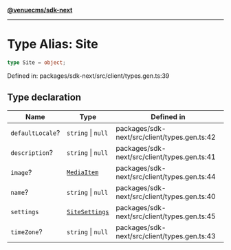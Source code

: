 [**@venuecms/sdk-next**](../Index.md)

***

# Type Alias: Site

```ts
type Site = object;
```

Defined in: packages/sdk-next/src/client/types.gen.ts:39

## Type declaration

| Name | Type | Defined in |
| ------ | ------ | ------ |
| <a id="defaultlocale"></a> `defaultLocale`? | `string` \| `null` | packages/sdk-next/src/client/types.gen.ts:42 |
| <a id="description"></a> `description`? | `string` \| `null` | packages/sdk-next/src/client/types.gen.ts:41 |
| <a id="image"></a> `image`? | [`MediaItem`](MediaItem.md) | packages/sdk-next/src/client/types.gen.ts:44 |
| <a id="name"></a> `name`? | `string` \| `null` | packages/sdk-next/src/client/types.gen.ts:40 |
| <a id="settings"></a> `settings` | [`SiteSettings`](SiteSettings.md) | packages/sdk-next/src/client/types.gen.ts:45 |
| <a id="timezone"></a> `timeZone`? | `string` \| `null` | packages/sdk-next/src/client/types.gen.ts:43 |
